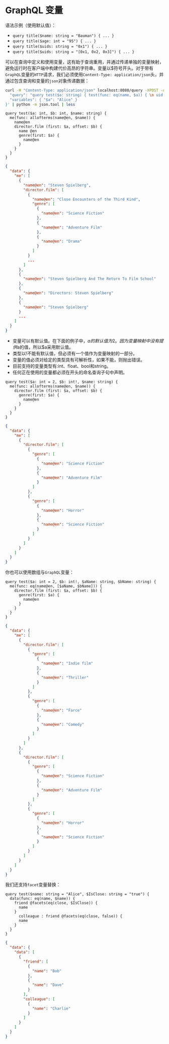 # GraphQL 变量

语法示例（使用默认值）：

* `query title($name: string = "Bauman") { ... }`
* `query title($age: int = "95") { ... }`
* `query title($uids: string = "0x1") { ... }`
* `query title($uids: string = "[0x1, 0x2, 0x3]") { ... }`

可以在查询中定义和使用变量，这有助于查询重用，并通过传递单独的变量映射，避免运行时在客户端中构建代价高昂的字符串。变量以$符号开头。对于带有`GraphQL`变量的`HTTP`请求，我们必须使用`Content-Type: application/json`头，并通过包含查询和变量的`json`对象传递数据：

``` bash 
curl -H "Content-Type: application/json" localhost:8080/query -XPOST -d $'{
  "query": "query test($a: string) { test(func: eq(name, $a)) { \n uid \n name \n } }",
  "variables": { "$a": "Alice" }
}' | python -m json.tool | less
```

``` dql
query test($a: int, $b: int, $name: string) {
  me(func: allofterms(name@en, $name)) {
    name@en
    director.film (first: $a, offset: $b) {
      name @en
      genre(first: $a) {
        name@en
      }
    }
  }
}
```

``` json 
{
  "data": {
    "me": [
      {
        "name@en": "Steven Spielberg",
        "director.film": [
          {
            "name@en": "Close Encounters of the Third Kind",
            "genre": [
              {
                "name@en": "Science Fiction"
              },
              {
                "name@en": "Adventure Film"
              },
              {
                "name@en": "Drama"
              }
            ]
          }
          ...
        ]
      },
      {
        "name@en": "Steven Spielberg And The Return To Film School"
      },
      {
        "name@en": "Directors: Steven Spielberg"
      },
      {
        "name@en": "Steven Spielberg"
      }
      ...
    ]
  }
}
```

* 变量可以有默认值。在下面的例子中，$a的默认值为2。因为变量映射中没有提供$a的值，所以$a采用默认值。
* 类型以!不能有默认值，但必须有一个值作为变量映射的一部分。
* 变量的值必须对给定的类型具有可解析性，如果不能，则抛出错误。
* 目前支持的变量类型有:int、float、bool和string。
* 任何正在使用的变量都必须在开头的命名查询子句中声明。

``` dql
query test($a: int = 2, $b: int!, $name: string) {
  me(func: allofterms(name@en, $name)) {
    director.film (first: $a, offset: $b) {
      genre(first: $a) {
        name@en
      }
    }
  }
}
```

``` json 
{
  "data": {
    "me": [
      {
        "director.film": [
          {
            "genre": [
              {
                "name@en": "Science Fiction"
              },
              {
                "name@en": "Adventure Film"
              }
            ]
          },
          {
            "genre": [
              {
                "name@en": "Horror"
              },
              {
                "name@en": "Science Fiction"
              }
            ]
          }
        ]
      }
    ]
  }
}
```


你也可以使用数组与`GraphQL`变量：

``` dql
query test($a: int = 2, $b: int!, $aName: string, $bName: string) {
  me(func: eq(name@en, [$aName, $bName])) {
    director.film (first: $a, offset: $b) {
      genre(first: $a) {
        name@en
      }
    }
  }
}
```

``` json 
{
  "data": {
    "me": [
      {
        "director.film": [
          {
            "genre": [
              {
                "name@en": "Indie film"
              },
              {
                "name@en": "Thriller"
              }
            ]
          },
          {
            "genre": [
              {
                "name@en": "Farce"
              },
              {
                "name@en": "Comedy"
              }
            ]
          }
        ]
      },
      {
        "director.film": [
          {
            "genre": [
              {
                "name@en": "Science Fiction"
              },
              {
                "name@en": "Adventure Film"
              }
            ]
          },
          {
            "genre": [
              {
                "name@en": "Horror"
              },
              {
                "name@en": "Science Fiction"
              }
            ]
          }
        ]
      }
    ]
  }
}
```


我们还支持`facet`变量替换：

``` dql
query test($name: string = "Alice", $IsClose: string = "true") {
  data(func: eq(name, $name)) {
    friend @facets(eq(close, $IsClose)) {
      name
    }
      colleague : friend @facets(eq(close, false)) {
      name
    }
  }
}
```

``` json 
{
  "data": {
    "data": [
      {
        "friend": [
          {
            "name": "Bob"
          },
          {
            "name": "Dave"
          }
        ],
        "colleague": [
          {
            "name": "Charlie"
          }
        ]
      }
    ]
  }
}
```


